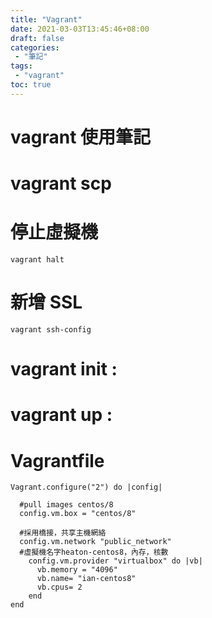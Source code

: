 ```yaml
---
title: "Vagrant"
date: 2021-03-03T13:45:46+08:00
draft: false
categories:
 - "筆記"
tags:
 - "vagrant"
toc: true
---
```


# vagrant 使用筆記
<!--more-->



# vagrant scp  

# 停止虛擬機

```
vagrant halt
```

# 新增 SSL 

```
vagrant ssh-config
```

# vagrant init  : 

# vagrant up : 

# Vagrantfile

```
Vagrant.configure("2") do |config|

  #pull images centos/8
  config.vm.box = "centos/8"
  
  #採用橋接，共享主機網絡
  config.vm.network "public_network"
  #虛擬機名字heaton-centos8，內存，核數
    config.vm.provider "virtualbox" do |vb|
      vb.memory = "4096"
      vb.name= "ian-centos8"
      vb.cpus= 2
    end
end
```